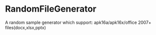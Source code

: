 # RandomFileGenerator
A random sample generator which support: apk16a/apk16x/office 2007+ files(docx,xlsx,pptx)
